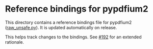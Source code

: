 <!-- SPDX-FileCopyrightText: 2023 geisserml <geisserml@gmail.com> -->
<!-- SPDX-License-Identifier: CC-BY-4.0 -->

# Reference bindings for pypdfium2

[#192]: https://github.com/pypdfium2-team/pypdfium2/issues/192

This directory contains a reference bindings file for pypdfium2 ([raw_unsafe.py](./raw_unsafe.py)).
It is updated automatically on release.

This helps track changes to the bindings. See [#192] for an extended rationale.
